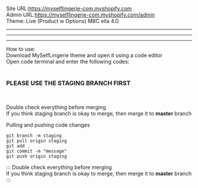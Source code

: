 Site URL:https://myselflingerie-com.myshopify.com <br>
Admin URL:https://myselflingerie-com.myshopify.com/admin <br>
Theme: Live (Product w Options) MBC ella 4.0


___

---

***
How to use:<br>
Download MySelfLingerie theme and open it using a code editor<br>
Open code terminal and enter the following codes:<br><br>

<b><h3>PLEASE USE THE STAGING BRANCH FIRST</h3></b><br>

Double check everything before merging<br>
If you think staging branch is okay to merge, then merge it to <b>master</b> branch


Pulling and pushing code changes

    git branch -m staging
    git pull origin staging
    git add .
    git commit -m "message"
    git push origin staging

::: Double check everything before merging<br>
If you think staging branch is okay to merge, then merge it to <b>master</b> branch :::
